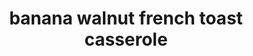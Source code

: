 ---
id: 5c1d06e330bcf7001497debc
servings:
notes:
directions: 'in a medium bowl
 combine 1 1/2 cups brown sugar
 melted butter
 and maple syrup.
gently fold in bananas and walnuts.
spread into the bottom of a 9 x 13 baking dish that has been sprayed with non stick spray.
place one layer of bread on top.
in a smaller bowl
 combine 1/2 cup brown sugar and 1/2 teaspoon cinnamon.
sprinkle half of this mixture over the bread.
add another layer of bread and then the rest of the brown sugar/cinnamon mixture on top.
whisk together eggs and milk.
pour evenly over casserole.
cover tightly with foil and refrigerate for one hour (overnight is best).
remove foil and bake at 325 for 40 – 45 minutes or until casserole is set in the center.
allow casserole to sit 10 minutes before slicing and serving.'
ingredients: '2 cups brown sugar
 divided
1/2 – 3/4 french bread loaf
 sliced
1/2 cup butter
 melted
1/4 cup maple syrup
3 bananas
 sliced
1/2 cup walnuts
 chopped
1/2 teaspoon cinnamon
6 eggs
1 1/2 cups milk
1 teaspoon vanilla'
rating: 0
ease: easy
img:
category: breakfast
href: 'https: //www.mostlyhomemademom.com/banana-walnut-french-toast-casserole/'
totalTime:
cookTime:
prepTime:
title: banana walnut french toast casserole
slug: banana-walnut-french-toast-casserole
---